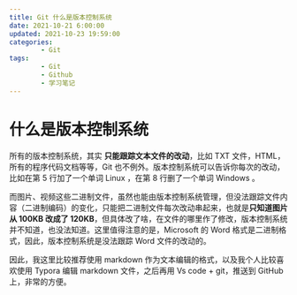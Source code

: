 ```yaml
---
title: Git 什么是版本控制系统
date: 2021-10-21 6:00:00
updated: 2021-10-23 19:59:00
categories:
        - Git
tags:
        - Git
        - Github
        - 学习笔记
---
```

# 什么是版本控制系统

所有的版本控制系统，其实 **只能跟踪文本文件的改动**，比如 TXT 文件，HTML，所有的程序代码文档等等，Git 也不例外。版本控制系统可以告诉你每次的改动，比如在第 5 行加了一个单词 Linux ，在第 8 行删了一个单词 Windows 。

而图片、视频这些二进制文件，虽然也能由版本控制系统管理，但没法跟踪文件内容（二进制编码）的变化，只能把二进制文件每次改动串起来，也就是**只知道图片从 100KB 改成了 120KB**，但具体改了啥，在文件的哪里作了修改，版本控制系统并不知道，也没法知道。这里值得注意的是，Microsoft 的 Word 格式是二进制格式，因此，版本控制系统是没法跟踪 Word 文件的改动的。

因此，我这里比较推荐使用 markdown 作为文本编辑的格式，以及我个人比较喜欢使用 Typora 编辑 markdown 文件，之后再用 Vs code + git，推送到 GitHub 上，非常的方便。

